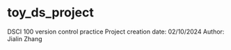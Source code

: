 # toy_ds_project
DSCI 100 version control practice
Project creation date: 02/10/2024
Author: Jialin Zhang
